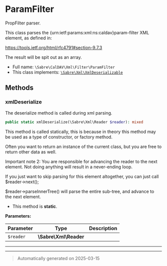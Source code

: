 
# ParamFilter

PropFilter parser.

This class parses the {urn:ietf:params:xml:ns:caldav}param-filter XML
element, as defined in:

https://tools.ietf.org/html/rfc4791#section-9.7.3

The result will be spit out as an array.

* Full name: `\Sabre\CalDAV\Xml\Filter\ParamFilter`
* This class implements:
[`\Sabre\Xml\XmlDeserializable`](../../../Xml/XmlDeserializable.md)




## Methods


### xmlDeserialize

The deserialize method is called during xml parsing.

```php
public static xmlDeserialize(\Sabre\Xml\Reader $reader): mixed
```

This method is called statically, this is because in theory this method
may be used as a type of constructor, or factory method.

Often you want to return an instance of the current class, but you are
free to return other data as well.

Important note 2: You are responsible for advancing the reader to the
next element. Not doing anything will result in a never-ending loop.

If you just want to skip parsing for this element altogether, you can
just call $reader->next();

$reader->parseInnerTree() will parse the entire sub-tree, and advance to
the next element.

* This method is **static**.




**Parameters:**

| Parameter | Type | Description |
|-----------|------|-------------|
| `$reader` | **\Sabre\Xml\Reader** |  |





***


***
> Automatically generated on 2025-03-15
